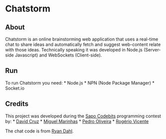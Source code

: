 # Chatstorm

## About
Chatstorm is an online brainstorming web application that uses a real-time chat to share ideas and automatically fetch and suggest web-content relate with those ideas. Technically speaking it was developed in Node.js (Server-side Javascript) and WebSockets (Client-side).

## Run
To run Chatstorm you need:
	* Node.js
	* NPN (Node Package Manager)
	* Socket.io

## Credits
This project was developed during the [Sapo Codebits][0] programming contest by:
	* [David Cruz][2]
	* [Miguel Marinhas][3]
	* [Pedro Oliveira][4]
	* [Rogério Vicente][5]

The chat code is from [Ryan Dahl][1].

[0]: http://codebits.eu
[1]: https://github.com/ry
[2]: https://github.com/dcruz
[3]: https://github.com/miguelm
[4]: http://pedrooliveira.net
[5]: http://rogeriopvl.com
